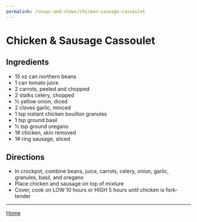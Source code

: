 ```yaml
---
permalink: /soups-and-stews/chicken-sausage-cassoulet
---
```

# Chicken & Sausage Cassoulet

## Ingredients

- 15 oz can northern beans
- 1 can tomato juice
- 2 carrots, peeled and chopped
- 2 stalks celery, chopped
- ½ yellow onion, diced
- 2 cloves garlic, minced
- 1 tsp instant chicken bouillon granules
- 1 tsp ground basil
- ½ tsp ground oregano
- 1# chicken, skin removed
- 1# ring sausage, sliced

## Directions

- In crockpot, combine beans, juice, carrots, celery, onion, garlic, granules, basil, and oregano
- Place chicken and sausage on top of mixture
- Cover, cook on LOW 10 hours or HIGH 5 hours until chicken is fork-tender

---

[Home](https://thomasjbarrett82.github.io)
